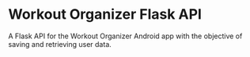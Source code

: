 # Workout Organizer Flask API
A Flask API for the Workout Organizer Android app with the objective of saving and retrieving user data.
